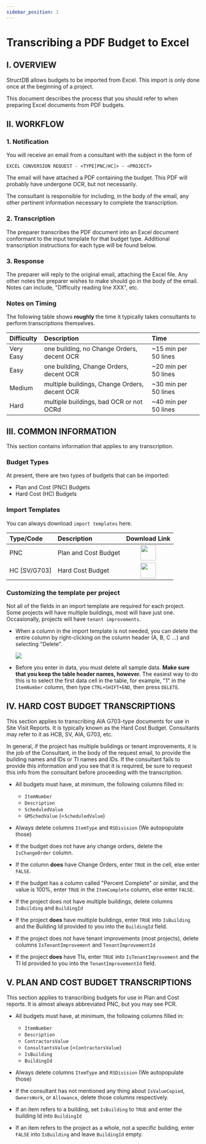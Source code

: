 ```yaml
---
sidebar_position: 1
---
```


# Transcribing a PDF Budget to Excel

## I. OVERVIEW

StructDB allows budgets to be imported from Excel. This import is only done once at the beginning of a project.

This document describes the process that you should refer to when preparing Excel documents from PDF budgets.
<br/>

## II. WORKFLOW

### 1. Notification

You will receive an email from a consultant with the subject in the form of

`EXCEL CONVERSION REQUEST - <TYPE[PNC/HC]> - <PROJECT>`

The email will have attached a PDF containing the budget. This PDF will probably have undergone OCR, but not necessarily.

The consultant is responsible for including, in the body of the email, any other pertinent information necessary to complete the transcription.

### 2. Transcription

The preparer transcribes the PDF document into an Excel document conformant to the input template for that budget type. Additional transcription instructions for each type will be found below.

### 3. Response

The preparer will reply to the original email, attaching the Excel file. Any other notes the preparer wishes to make should go in the body of the email. Notes can include, "Difficulty reading line XXX", etc.
<br/>

### Notes on Timing

The following table shows **roughly** the time it typically takes consultants to perform transcriptions themselves.

| Difficulty | Description                                   | Time                 |
| :--------- | :-------------------------------------------- | :------------------- |
| Very Easy  | one building, no Change Orders, decent OCR    | ~15 min per 50 lines |
| Easy       | one building, Change Orders, decent OCR       | ~20 min per 50 lines |
| Medium     | multiple buildings, Change Orders, decent OCR | ~30 min per 50 lines |
| Hard       | multiple buildings, bad OCR or not OCRd       | ~40 min per 50 lines |

## III. COMMON INFORMATION

This section contains information that applies to any transcription.

### Budget Types

At present, there are two types of budgets that can be imported:

-   Plan and Cost (PNC) Budgets
-   Hard Cost (HC) Budgets

### Import Templates

You can always download `import templates` here.

| Type/Code    | Description          |                                                  Download Link                                                  |
| :----------- | :------------------- | :-------------------------------------------------------------------------------------------------------------: |
| PNC          | Plan and Cost Budget | <a href="/excel/import-template-pnc.xlsx" download><img src="/img/dataentry/xlsx-icon.png" height="40px"/></a>  |
| HC [SV/G703] | Hard Cost Budget     | <a href="/excel/import-template-g703.xlsx" download><img src="/img/dataentry/xlsx-icon.png" height="40px"/></a> |

### Customizing the template per project

Not all of the fields in an import template are required for each project. Some projects will have multiple buildings, most will have just one. Occasionally, projects will have `tenant improvements`.

-   When a column in the import template is not needed, you can delete the entire column by right-clicking on the column header (A, B, C ...) and selecting "Delete".

    <img src="/img/dataentry/delete-column.png"/>

-   Before you enter in data, you must delete all sample data. **Make sure that you keep the table header names, however.** The easiest way to do this is to select the first data cell in the table, for example, "1" in the `ItemNumber` column, then type `CTRL+SHIFT+END`, then press `DELETE`.

## IV. HARD COST BUDGET TRANSCRIPTIONS

This section applies to transcribing AIA G703-type documents for use in Site Visit Reports. It is typically known as the Hard Cost Budget. Consultants may refer to it as HCB, SV, AIA, G703, etc.

In general, if the project has multiple buildings or tenant improvements, it is the job of the Consultant, in the body of the request email, to provide the building names and IDs or TI names and IDs.
If the consultant fails to provide this information and you see that it is required, be sure to request this info from the consultant before proceeding with the transcription.

-   All budgets must have, at minimum, the following columns filled in:

    -   `ItemNumber`
    -   `Description`
    -   `ScheduledValue`
    -   `GMSchedValue` (=`ScheduledValue`)

-   Always delete columns `ItemType` and `RSDivision` (We autopopulate those)
-   If the budget does not have any change orders, delete the `IsChangeOrder` column.
-   If the column **does** have Change Orders, enter `TRUE` in the cell, else enter `FALSE`.
-   If the budget has a column called "Percent Complete" or similar, and the value is 100%, enter `TRUE` in the `ItemComplete` column, else enter `FALSE`.
-   If the project does not have multiple buildings, delete columns `IsBuilding` and `BuildingId`
-   If the project **does** have multiple buildings, enter `TRUE` into `IsBuilding` and the Building Id provided to you into the `BuildingId` field.
-   If the project does not have tenant improvements (most projects), delete columns `IsTenantImprovement` and `TenantImprovementId`
-   If the project **does** have TIs, enter `TRUE` into `IsTenantImprovement` and the TI Id provided to you into the `TenantImprovementId` field.

## V. PLAN AND COST BUDGET TRANSCRIPTIONS

This section applies to transcribing budgets for use in Plan and Cost reports. It is almost always abbreviated PNC, but you may see PCR.

-   All budgets must have, at minimum, the following columns filled in:

    -   `ItemNumber`
    -   `Description`
    -   `ContractorsValue`
    -   `ConsultantsValue` (=`ContractorsValue`)
    -   `IsBuilding`
    -   `BuildingId`

-   Always delete columns `ItemType` and `RSDivision` (We autopopulate those)
-   If the consultant has not mentioned any thing about `IsValueCopied`, `OwnersWork`, or `Allowance`, delete those columns respectively.
-   If an item refers to a building, set `IsBuilding` to `TRUE` and enter the building Id into `BuildingId`
-   If an item refers to the project as a whole, not a specific building, enter `FALSE` into `IsBuilding` and leave `BuildingId` empty.
